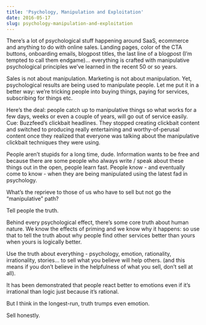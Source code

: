 ```yaml
---
title: 'Psychology, Manipulation and Exploitation'
date: 2016-05-17
slug: psychology-manipulation-and-exploitation
---
```

There’s a lot of psychological stuff happening around SaaS, ecommerce and anything to do with online sales. Landing pages, color of the CTA buttons, onboarding emails, blogpost titles, the last line of a blogpost (I’m tempted to call them endgame)… everything is crafted with manipulative psychological principles we’ve learned in the recent 50 or so years.

Sales is not about manipulation. Marketing is not about manipulation. Yet, psychological results are being used to manipulate people. Let me put it in a better way: we’re tricking people into buying things, paying for services, subscribing for things etc.

Here’s the deal: people catch up to manipulative things so what works for a few days, weeks or even a couple of years, will go out of service easily. Cue: Buzzfeed’s clickbait headlines. They stopped creating clickbait content and switched to producing really entertaining and worthy-of-perusal content once they realized that everyone was talking about the manipulative clickbait techniques they were using.

People aren’t stupids for a long time, dude. Information wants to be free and because there are some people who always write / speak about these things out in the open, people learn fast. People know - and eventually come to know - when they are being manipulated using the latest fad in psychology.

What’s the reprieve to those of us who have to sell but not go the “manipulative” path?

Tell people the truth.

Behind every psychological effect, there’s some core truth about human nature. We know the effects of priming and we know why it happens: so use that to tell the truth about why people find other services better than yours when yours is logically better.

Use the truth about everything - psychology, emotion, rationality, irrationality, stories… to sell what you believe will help others. (and this means if you don’t believe in the helpfulness of what you sell, don’t sell at all).

It has been demonstrated that people react better to emotions even if it’s irrational than logic just because it’s rational.

But I think in the longest-run, truth trumps even emotion.

Sell honestly.